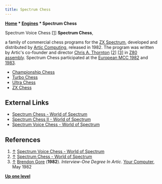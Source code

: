 ```yaml
---
title: Spectrum Chess
---
```

**[Home](Home "Home") \* [Engines](Engines "Engines") \* Spectrum Chess**



 [](http://www.worldofspectrum.org/infoseekid.cgi?id=0005599) Spectrum Voice Chess <a id="cite-note-1" href="#cite-ref-1">[1]</a> 
**Spectrum Chess**,  

a family of commercial chess programs for the [ZX Spectrum](ZX_Spectrum "ZX Spectrum"), developed and distributed by [Artic Computing](Artic_Computing "Artic Computing"), released in 1982. 
The program was written by Artic's co-founder and director [Chris A. Thornton](Chris_A._Thornton "Chris A. Thornton") <a id="cite-note-2" href="#cite-ref-2">[2]</a> <a id="cite-note-3" href="#cite-ref-3">[3]</a> in [Z80](Z80 "Z80") [assembly](Assembly "Assembly"). 
Spectrum Chess participated at the [European MCC 1982](European_MCC_1982 "European MCC 1982") and [1983](European_MCC_1983 "European MCC 1983"). 






* [Championship Chess](Championship_Chess "Championship Chess")
* [Turbo Chess](Turbo_Chess_(GB) "Turbo Chess (GB)")
* [Ultra Chess](Ultra_Chess "Ultra Chess")
* [ZX Chess](ZX_Chess "ZX Chess")


## External Links


* [Spectrum Chess - World of Spectrum](http://www.worldofspectrum.org/infoseekid.cgi?id=0004722)
* [Spectrum Chess II - World of Spectrum](http://www.worldofspectrum.org/infoseekid.cgi?id=0010660)
* [Spectrum Voice Chess - World of Spectrum](http://www.worldofspectrum.org/infoseekid.cgi?id=0005599)


## References


1. <a id="cite-ref-1" href="#cite-note-1">↑</a> [Spectrum Voice Chess - World of Spectrum](http://www.worldofspectrum.org/infoseekid.cgi?id=0005599)
2. <a id="cite-ref-2" href="#cite-note-2">↑</a> [Spectrum Chess - World of Spectrum](http://www.worldofspectrum.org/infoseekid.cgi?id=0004722)
3. <a id="cite-ref-3" href="#cite-note-3">↑</a> [Brendon Gore](https://magazinesfromthepast.fandom.com/wiki/Brendon_Gore) (**1982**). *Interview-One Degree In Artic*. [Your Computer](Your_Computer "Your Computer"), May 1982

**[Up one level](Engines "Engines")**







 
